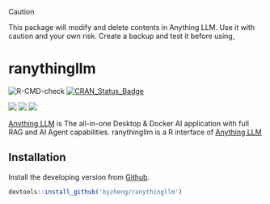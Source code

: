 
> [!CAUTION]
> This package will modify and delete contents in Anything LLM. Use it with caution and your own risk. 
> Create a backup and test it before using,


# ranythingllm
![R-CMD-check](https://github.com/byzheng/ranythingllm/workflows/R-CMD-check/badge.svg)
[![CRAN_Status_Badge](http://www.r-pkg.org/badges/version/ranythingllm)](https://cran.r-project.org/package=ranythingllm)

[![](http://cranlogs.r-pkg.org/badges/grand-total/ranythingllm?color=green)](https://cran.r-project.org/package=ranythingllm)
[![](http://cranlogs.r-pkg.org/badges/last-month/ranythingllm?color=green)](https://cran.r-project.org/package=ranythingllm)
[![](http://cranlogs.r-pkg.org/badges/last-week/ranythingllm?color=green)](https://cran.r-project.org/package=ranythingllm)

[Anything LLM](https://useanything.com/) is The all-in-one Desktop & Docker AI application with full RAG and AI Agent capabilities. ranythingllm is a R interface of [Anything LLM](https://useanything.com/) 

## Installation

Install the developing version from [Github](https://github.com/byzheng/rtiddlywiki).

```r
devtools::install_github('byzheng/ranythingllm')
```
